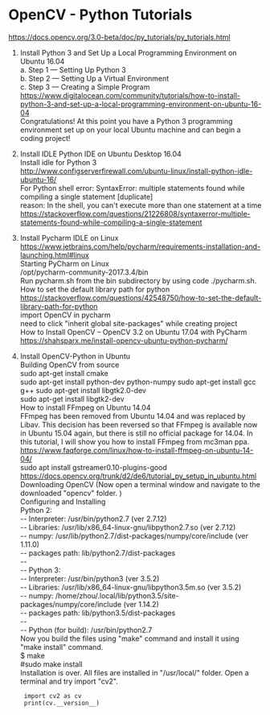 # OpenCV - Python Tutorials  

https://docs.opencv.org/3.0-beta/doc/py_tutorials/py_tutorials.html 

1. Install Python 3 and Set Up a Local Programming Environment on Ubuntu 16.04  
a. Step 1 — Setting Up Python 3  
b. Step 2 — Setting Up a Virtual Environment  
c. Step 3 — Creating a Simple Program  
https://www.digitalocean.com/community/tutorials/how-to-install-python-3-and-set-up-a-local-programming-environment-on-ubuntu-16-04  
Congratulations! At this point you have a Python 3 programming environment set up on your local Ubuntu machine and can begin a coding project!  


2. Install IDLE Python IDE on Ubuntu Desktop 16.04  
Install idle for Python 3  
http://www.configserverfirewall.com/ubuntu-linux/install-python-idle-ubuntu-16/  
For Python shell
error: SyntaxError: multiple statements found while compiling a single statement [duplicate]  
reason: In the shell, you can't execute more than one statement at a time  
https://stackoverflow.com/questions/21226808/syntaxerror-multiple-statements-found-while-compiling-a-single-statement    


3. Install Pycharm IDLE on Linux  
https://www.jetbrains.com/help/pycharm/requirements-installation-and-launching.html#linux   
Starting PyCharm on Linux  
/opt/pycharm-community-2017.3.4/bin  
Run pycharm.sh from the bin subdirectory by using code ./pycharm.sh.  
How to set the default library path for python  
https://stackoverflow.com/questions/42548750/how-to-set-the-default-library-path-for-python   
import OpenCV in pycharm  
need to click "inherit global site-packages" while creating project  
How to Install OpenCV – OpenCV 3.2 on Ubuntu 17.04 with PyCharm  
https://shahsparx.me/install-opencv-ubuntu-python-pycharm/  


4. Install OpenCV-Python in Ubuntu  
Building OpenCV from source   
sudo apt-get install cmake  
sudo apt-get install python-dev python-numpy
sudo apt-get install gcc g++
sudo apt-get install libgtk2.0-dev  
sudo apt-get install libgtk2-dev  
How to install FFmpeg on Ubuntu 14.04  
FFmpeg has been removed from Ubuntu 14.04 and was replaced by Libav. This decision has been reversed so that FFmpeg is available now in Ubuntu 15.04 again, but there is still no official package for 14.04. In this tutorial, I will show you how to install FFmpeg from mc3man ppa.   
https://www.faqforge.com/linux/how-to-install-ffmpeg-on-ubuntu-14-04/  
sudo apt install  gstreamer0.10-plugins-good  
https://docs.opencv.org/trunk/d2/de6/tutorial_py_setup_in_ubuntu.html  
Downloading OpenCV (Now open a terminal window and navigate to the downloaded "opencv" folder. )  
Configuring and Installing   
Python 2:  
--     Interpreter:                 /usr/bin/python2.7 (ver 2.7.12)  
--     Libraries:                   /usr/lib/x86_64-linux-gnu/libpython2.7.so (ver 2.7.12)  
--     numpy:                       /usr/lib/python2.7/dist-packages/numpy/core/include (ver 1.11.0)  
--     packages path:               lib/python2.7/dist-packages  
--   
--   Python 3:  
--     Interpreter:                 /usr/bin/python3 (ver 3.5.2)  
--     Libraries:                   /usr/lib/x86_64-linux-gnu/libpython3.5m.so (ver 3.5.2)  
--     numpy:                       /home/zhou/.local/lib/python3.5/site-packages/numpy/core/include (ver 1.14.2)  
--     packages path:               lib/python3.5/dist-packages  
--   
--   Python (for build):            /usr/bin/python2.7  
Now you build the files using "make" command and install it using "make install" command.  
$ make  
#sudo make install  
Installation is over. All files are installed in "/usr/local/" folder. Open a terminal and try import "cv2".  

        import cv2 as cv  
        print(cv.__version__)  


